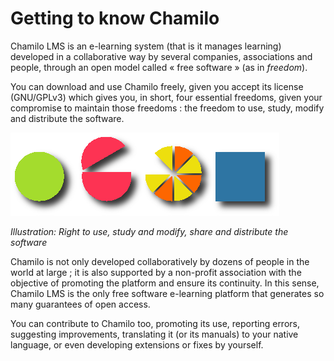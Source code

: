 # Getting to know Chamilo

Chamilo LMS is an e-learning system (that is it manages learning) developed in a collaborative way by several companies, associations and people, through an open model called « free software » \(as in _freedom_\).

You can download and use Chamilo freely, given you accept its license (GNU/GPLv3) which gives you, in short, four essential freedoms, given your compromise to maintain those freedoms : the freedom to use, study, modify and distribute the software.

![](../../.gitbook/assets/images268%20%286%29.png)

_Illustration: Right to use, study and modify, share and distribute the software_

Chamilo is not only developed collaboratively by dozens of people in the world at large ; it is also supported by a non-profit association with the objective of promoting the platform and ensure its continuity. In this sense, Chamilo LMS is the only free software e-learning platform that generates so many guarantees of open access.

You can contribute to Chamilo too, promoting its use, reporting errors, suggesting improvements, translating it \(or its manuals\) to your native language, or even developing extensions or fixes by yourself.

